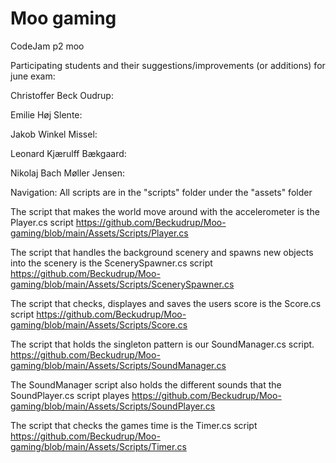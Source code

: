 # Moo gaming
 CodeJam p2 moo


Participating students and their suggestions/improvements (or additions) for june exam:


Christoffer Beck Oudrup:


Emilie Høj Slente:


Jakob Winkel Missel:


Leonard Kjærulff Bækgaard:


Nikolaj Bach Møller Jensen:



Navigation:
All scripts are in the "scripts" folder under the "assets" folder


The script that makes the world move around with the accelerometer is the Player.cs script
https://github.com/Beckudrup/Moo-gaming/blob/main/Assets/Scripts/Player.cs

The script that handles the background scenery and spawns new objects into the scenery is the ScenerySpawner.cs script
https://github.com/Beckudrup/Moo-gaming/blob/main/Assets/Scripts/ScenerySpawner.cs

The script that checks, displayes and saves the users score is the Score.cs script
https://github.com/Beckudrup/Moo-gaming/blob/main/Assets/Scripts/Score.cs

The script that holds the singleton pattern is our SoundManager.cs script. 
https://github.com/Beckudrup/Moo-gaming/blob/main/Assets/Scripts/SoundManager.cs

The SoundManager script also holds the different sounds that the SoundPlayer.cs script playes 
https://github.com/Beckudrup/Moo-gaming/blob/main/Assets/Scripts/SoundPlayer.cs


The script that checks the games time is the Timer.cs script
https://github.com/Beckudrup/Moo-gaming/blob/main/Assets/Scripts/Timer.cs
